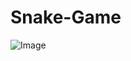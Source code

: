 # Snake-Game














![Image](https://user-images.githubusercontent.com/96349715/155845231-3f92442c-6426-49ae-bd81-47781cf6e811.png)
